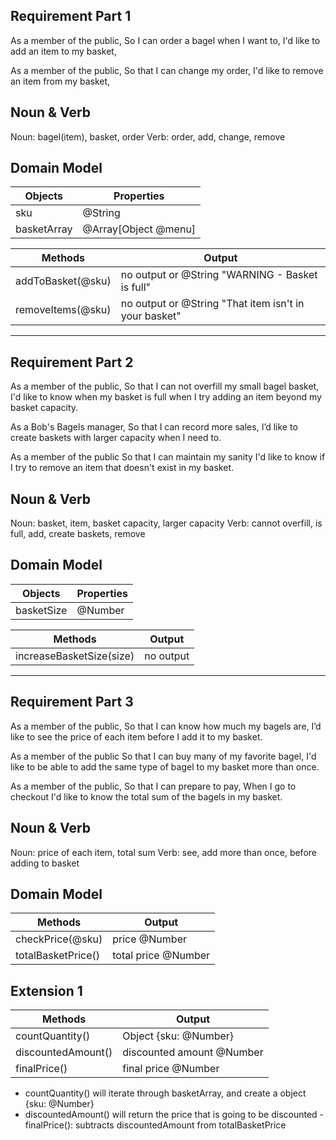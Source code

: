 ## Requirement Part 1

As a member of the public,
So I can order a bagel when I want to,
I'd like to add an item to my basket,

As a member of the public,
So that I can change my order,
I'd like to remove an item from my basket,

## Noun & Verb

Noun: bagel(item), basket, order
Verb: order, add, change, remove

## Domain Model

| Objects     | Properties           |
| ----------- | -------------------- |
| sku         | @String              |
| basketArray | @Array[Object @menu] |

| Methods           | Output                                                |
| ----------------- | ----------------------------------------------------- |
| addToBasket(@sku) | no output or @String "WARNING - Basket is full"       |
| removeItems(@sku) | no output or @String "That item isn't in your basket" |

---

## Requirement Part 2

As a member of the public,
So that I can not overfill my small bagel basket,
I'd like to know when my basket is full when I try adding an item beyond my basket capacity.

As a Bob's Bagels manager,
So that I can record more sales,
I’d like to create baskets with larger capacity when I need to.

As a member of the public
So that I can maintain my sanity
I'd like to know if I try to remove an item that doesn't exist in my basket.

## Noun & Verb

Noun: basket, item, basket capacity, larger capacity
Verb: cannot overfill, is full, add, create baskets, remove

## Domain Model

| Objects    | Properties |
| ---------- | ---------- |
| basketSize | @Number    |

| Methods                  | Output    |
| ------------------------ | --------- |
| increaseBasketSize(size) | no output |

---

## Requirement Part 3

As a member of the public,
So that I can know how much my bagels are,
I’d like to see the price of each item before I add it to my basket.

As a member of the public
So that I can buy many of my favorite bagel,
I'd like to be able to add the same type of bagel to my basket more than once.

As a member of the public,
So that I can prepare to pay,
When I go to checkout I'd like to know the total sum of the bagels in my basket.

## Noun & Verb

Noun: price of each item, total sum
Verb: see, add more than once, before adding to basket

## Domain Model

| Methods            | Output              |
| ------------------ | ------------------- |
| checkPrice(@sku)   | price @Number       |
| totalBasketPrice() | total price @Number |

## Extension 1

| Methods            | Output                    |
| ------------------ | ------------------------- |
| countQuantity()    | Object {sku: @Number}     |
| discountedAmount() | discounted amount @Number |
| finalPrice()       | final price @Number       |

- countQuantity() will iterate through basketArray, and create a object {sku: @Number}
- discountedAmount() will return the price that is going to be discounted
  -finalPrice(): subtracts discountedAmount from totalBasketPrice

